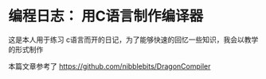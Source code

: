 # 编程日志： 用C语言制作编译器
这是本人用于练习 c语言而开的日记，为了能够快速的回忆一些知识，我会以教学的形式制作

本篇文章参考了 https://github.com/nibblebits/DragonCompiler
